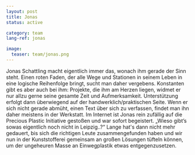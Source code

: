 ```yaml
---
layout: post
title: Jonas
status: active

category: team
lang-ref: jonas

image:
  teaser: team/jonas.png
---
```


Jonas Schattling macht eigentlich immer das, wonach ihm gerade der Sinn steht. Einen roten Faden, der alle Wege und Stationen in seinem Leben in eine logische Reihenfolge bringt, sucht man daher vergebens. Konstanten gibt es aber auch bei ihm: Projekte, die ihm am Herzen liegen, widmet er nur allzu gerne seine gesamte Zeit und Aufmerksamkeit. Unterstützung erfolgt dann überwiegend auf der handwerklich/praktischen Seite. Wenn er sich nicht gerade abmüht, einen Text über sich zu verfassen, findet man ihn daher meistens in der Werkstatt. Im Internet ist Jonas rein zufällig auf die Precious Plastic Initiative gestoßen und war sofort begeistert. „Wieso gibt’s sowas eigentlich noch nicht in Leipzig..?“ Lange hat's dann nicht mehr gedauert, bis sich die richtigen Leute zusammengefunden haben und wir nun in der Kunststofferei gemeinsam an großen Lösungen tüfteln können, um der ungeheuren Masse an Einwegplastik etwas entgegenzusetzen.
